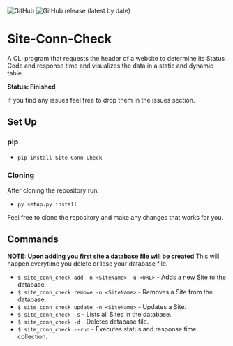 ![GitHub](https://img.shields.io/github/license/rxxyxd/Site-Conn-Check) ![GitHub release (latest by date)](https://img.shields.io/github/v/release/Rxxyxd/Site-Conn-Check)
# Site-Conn-Check
A CLI program that requests the header of a website to determine its Status Code and response time and visualizes the data in a static and dynamic table.

**Status: Finished**

If you find any issues feel free to drop them in the issues section.

## Set Up

### pip
 - `pip install Site-Conn-Check`
 
### Cloning
After cloning the repository run:
 - `py setup.py install` 

Feel free to clone the repository and make any changes that works for you.


## Commands

**NOTE: Upon adding you first site a database file will be created**
This will happen everytime you delete or lose your database file.

 - `$ site_conn_check add -n <SiteName> -u <URL>` - Adds a new Site to the database.
 - `$ site_conn_check remove -n <SiteName>` - Removes a Site from the database.
 - `$ site_conn_check update -n <SiteName>` - Updates a Site.
 - `$ site_conn_check -s` - Lists all Sites in the database.
 - `$ site_conn_check -d` - Deletes database file.
 - `$ site_conn_check --run` - Executes status and response time collection. 
